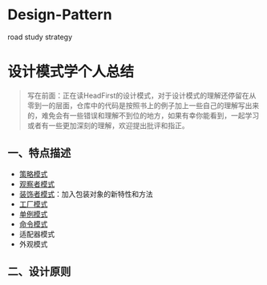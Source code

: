 # Design-Pattern
road study strategy
# 设计模式学个人总结 #
> 写在前面：正在读HeadFirst的设计模式，对于设计模式的理解还停留在从零到一的层面，仓库中的代码是按照书上的例子加上一些自己的理解写出来的，难免会有一些错误和理解不到位的地方，如果有幸你能看到，一起学习或者有一些更加深刻的理解，欢迎提出批评和指正。
## 一、特点描述 ##
- [策略模式](https://github.com/huronghua/Design-Pattern/tree/master/src/main/java/com/github/eric/strategy/strategy_pattern "策略模式")
- [观察者模式](https://github.com/huronghua/Design-Pattern/tree/master/src/main/java/com/github/eric/strategy/observer_pattern "观察者模式")
- [装饰者模式](https://github.com/huronghua/Design-Pattern/tree/master/src/main/java/com/github/eric/strategy/decorator_pattern "装饰者模式")：加入包装对象的新特性和方法
- [工厂模式](https://github.com/huronghua/Design-Pattern/tree/master/src/main/java/com/github/eric/strategy/factory_pattern "工厂模式")
- [单例模式](https://github.com/huronghua/Design-Pattern/tree/master/src/main/java/com/github/eric/strategy/singleton_pattern "单例模式")
- [命令模式](https://github.com/huronghua/Design-Pattern/tree/master/src/main/java/com/github/eric/strategy/command_pattern "命令模式")
- 适配器模式
- 外观模式
## 二、设计原则 ##
